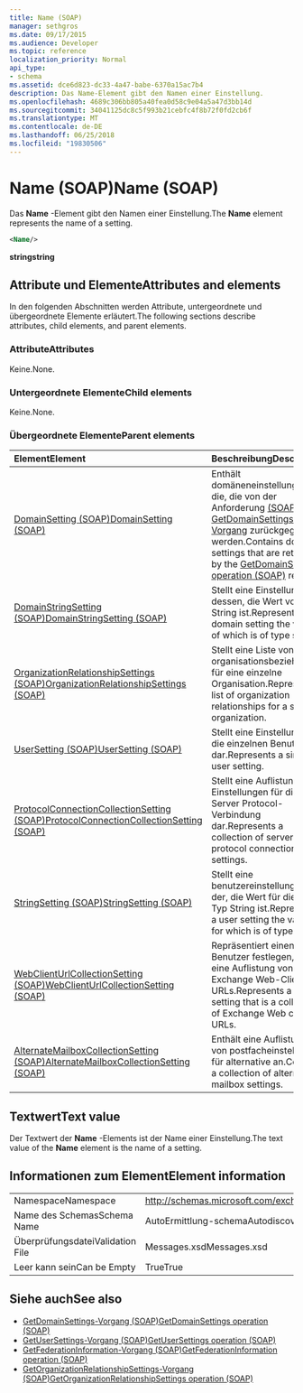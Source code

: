 ```yaml
---
title: Name (SOAP)
manager: sethgros
ms.date: 09/17/2015
ms.audience: Developer
ms.topic: reference
localization_priority: Normal
api_type:
- schema
ms.assetid: dce6d823-dc33-4a47-babe-6370a15ac7b4
description: Das Name-Element gibt den Namen einer Einstellung.
ms.openlocfilehash: 4689c306bb805a40fea0d58c9e04a5a47d3bb14d
ms.sourcegitcommit: 34041125dc8c5f993b21cebfc4f8b72f0fd2cb6f
ms.translationtype: MT
ms.contentlocale: de-DE
ms.lasthandoff: 06/25/2018
ms.locfileid: "19830506"
---
```

# <a name="name-soap"></a><span data-ttu-id="0ed6f-103">Name (SOAP)</span><span class="sxs-lookup"><span data-stu-id="0ed6f-103">Name (SOAP)</span></span>

<span data-ttu-id="0ed6f-104">Das **Name** -Element gibt den Namen einer Einstellung.</span><span class="sxs-lookup"><span data-stu-id="0ed6f-104">The **Name** element represents the name of a setting.</span></span> 
  
```XML
<Name/>
```

<span data-ttu-id="0ed6f-105">**string**</span><span class="sxs-lookup"><span data-stu-id="0ed6f-105">**string**</span></span>

## <a name="attributes-and-elements"></a><span data-ttu-id="0ed6f-106">Attribute und Elemente</span><span class="sxs-lookup"><span data-stu-id="0ed6f-106">Attributes and elements</span></span>

<span data-ttu-id="0ed6f-107">In den folgenden Abschnitten werden Attribute, untergeordnete und übergeordnete Elemente erläutert.</span><span class="sxs-lookup"><span data-stu-id="0ed6f-107">The following sections describe attributes, child elements, and parent elements.</span></span>
  
### <a name="attributes"></a><span data-ttu-id="0ed6f-108">Attribute</span><span class="sxs-lookup"><span data-stu-id="0ed6f-108">Attributes</span></span>

<span data-ttu-id="0ed6f-109">Keine.</span><span class="sxs-lookup"><span data-stu-id="0ed6f-109">None.</span></span>
  
### <a name="child-elements"></a><span data-ttu-id="0ed6f-110">Untergeordnete Elemente</span><span class="sxs-lookup"><span data-stu-id="0ed6f-110">Child elements</span></span>

<span data-ttu-id="0ed6f-111">Keine.</span><span class="sxs-lookup"><span data-stu-id="0ed6f-111">None.</span></span>
  
### <a name="parent-elements"></a><span data-ttu-id="0ed6f-112">Übergeordnete Elemente</span><span class="sxs-lookup"><span data-stu-id="0ed6f-112">Parent elements</span></span>

|<span data-ttu-id="0ed6f-113">**Element**</span><span class="sxs-lookup"><span data-stu-id="0ed6f-113">**Element**</span></span>|<span data-ttu-id="0ed6f-114">**Beschreibung**</span><span class="sxs-lookup"><span data-stu-id="0ed6f-114">**Description**</span></span>|
|:-----|:-----|
|[<span data-ttu-id="0ed6f-115">DomainSetting (SOAP)</span><span class="sxs-lookup"><span data-stu-id="0ed6f-115">DomainSetting (SOAP)</span></span>](domainsetting-soap.md) <br/> |<span data-ttu-id="0ed6f-116">Enthält domäneneinstellungen für die, die von der Anforderung [(SOAP) GetDomainSettings-Vorgang](getdomainsettings-operation-soap.md) zurückgegeben werden.</span><span class="sxs-lookup"><span data-stu-id="0ed6f-116">Contains domain settings that are returned by the [GetDomainSettings operation (SOAP)](getdomainsettings-operation-soap.md) request.</span></span>  <br/> |
|[<span data-ttu-id="0ed6f-117">DomainStringSetting (SOAP)</span><span class="sxs-lookup"><span data-stu-id="0ed6f-117">DomainStringSetting (SOAP)</span></span>](domainstringsetting-soap.md) <br/> |<span data-ttu-id="0ed6f-118">Stellt eine Einstellung für dessen, die Wert vom Typ String ist.</span><span class="sxs-lookup"><span data-stu-id="0ed6f-118">Represents a domain setting the value of which is of type string.</span></span>  <br/> |
|[<span data-ttu-id="0ed6f-119">OrganizationRelationshipSettings (SOAP)</span><span class="sxs-lookup"><span data-stu-id="0ed6f-119">OrganizationRelationshipSettings (SOAP)</span></span>](organizationrelationshipsettings-soap.md) <br/> |<span data-ttu-id="0ed6f-120">Stellt eine Liste von organisationsbeziehungen für eine einzelne Organisation.</span><span class="sxs-lookup"><span data-stu-id="0ed6f-120">Represents a list of organization relationships for a single organization.</span></span>  <br/> |
|[<span data-ttu-id="0ed6f-121">UserSetting (SOAP)</span><span class="sxs-lookup"><span data-stu-id="0ed6f-121">UserSetting (SOAP)</span></span>](usersetting-soap.md) <br/> |<span data-ttu-id="0ed6f-122">Stellt eine Einstellung für die einzelnen Benutzer dar.</span><span class="sxs-lookup"><span data-stu-id="0ed6f-122">Represents a single user setting.</span></span>  <br/> |
|[<span data-ttu-id="0ed6f-123">ProtocolConnectionCollectionSetting (SOAP)</span><span class="sxs-lookup"><span data-stu-id="0ed6f-123">ProtocolConnectionCollectionSetting (SOAP)</span></span>](protocolconnectioncollectionsetting-soap.md) <br/> |<span data-ttu-id="0ed6f-124">Stellt eine Auflistung von Einstellungen für die Server Protocol-Verbindung dar.</span><span class="sxs-lookup"><span data-stu-id="0ed6f-124">Represents a collection of server protocol connection settings.</span></span>  <br/> |
|[<span data-ttu-id="0ed6f-125">StringSetting (SOAP)</span><span class="sxs-lookup"><span data-stu-id="0ed6f-125">StringSetting (SOAP)</span></span>](stringsetting-soap.md) <br/> |<span data-ttu-id="0ed6f-126">Stellt eine benutzereinstellung für der, die Wert für die vom Typ String ist.</span><span class="sxs-lookup"><span data-stu-id="0ed6f-126">Represents a user setting the value for which is of type string.</span></span>  <br/> |
|[<span data-ttu-id="0ed6f-127">WebClientUrlCollectionSetting (SOAP)</span><span class="sxs-lookup"><span data-stu-id="0ed6f-127">WebClientUrlCollectionSetting (SOAP)</span></span>](webclienturlcollectionsetting-soap.md) <br/> |<span data-ttu-id="0ed6f-128">Repräsentiert einen Benutzer festlegen, d. h. eine Auflistung von Exchange Web-Client-URLs.</span><span class="sxs-lookup"><span data-stu-id="0ed6f-128">Represents a user setting that is a collection of Exchange Web client URLs.</span></span>  <br/> |
|[<span data-ttu-id="0ed6f-129">AlternateMailboxCollectionSetting (SOAP)</span><span class="sxs-lookup"><span data-stu-id="0ed6f-129">AlternateMailboxCollectionSetting (SOAP)</span></span>](alternatemailboxcollectionsetting-soap.md) <br/> |<span data-ttu-id="0ed6f-130">Enthält eine Auflistung von postfacheinstellungen für alternative an.</span><span class="sxs-lookup"><span data-stu-id="0ed6f-130">Contains a collection of alternate mailbox settings.</span></span>  <br/> |
   
## <a name="text-value"></a><span data-ttu-id="0ed6f-131">Textwert</span><span class="sxs-lookup"><span data-stu-id="0ed6f-131">Text value</span></span>

<span data-ttu-id="0ed6f-132">Der Textwert der **Name** -Elements ist der Name einer Einstellung.</span><span class="sxs-lookup"><span data-stu-id="0ed6f-132">The text value of the **Name** element is the name of a setting.</span></span> 
  
## <a name="element-information"></a><span data-ttu-id="0ed6f-133">Informationen zum Element</span><span class="sxs-lookup"><span data-stu-id="0ed6f-133">Element information</span></span>

|||
|:-----|:-----|
|<span data-ttu-id="0ed6f-134">Namespace</span><span class="sxs-lookup"><span data-stu-id="0ed6f-134">Namespace</span></span>  <br/> |http://schemas.microsoft.com/exchange/2010/Autodiscover  <br/> |
|<span data-ttu-id="0ed6f-135">Name des Schemas</span><span class="sxs-lookup"><span data-stu-id="0ed6f-135">Schema Name</span></span>  <br/> |<span data-ttu-id="0ed6f-136">AutoErmittlung-schema</span><span class="sxs-lookup"><span data-stu-id="0ed6f-136">Autodiscover schema</span></span>  <br/> |
|<span data-ttu-id="0ed6f-137">Überprüfungsdatei</span><span class="sxs-lookup"><span data-stu-id="0ed6f-137">Validation File</span></span>  <br/> |<span data-ttu-id="0ed6f-138">Messages.xsd</span><span class="sxs-lookup"><span data-stu-id="0ed6f-138">Messages.xsd</span></span>  <br/> |
|<span data-ttu-id="0ed6f-139">Leer kann sein</span><span class="sxs-lookup"><span data-stu-id="0ed6f-139">Can be Empty</span></span>  <br/> |<span data-ttu-id="0ed6f-140">True</span><span class="sxs-lookup"><span data-stu-id="0ed6f-140">True</span></span>  <br/> |
   
## <a name="see-also"></a><span data-ttu-id="0ed6f-141">Siehe auch</span><span class="sxs-lookup"><span data-stu-id="0ed6f-141">See also</span></span>

- [<span data-ttu-id="0ed6f-142">GetDomainSettings-Vorgang (SOAP)</span><span class="sxs-lookup"><span data-stu-id="0ed6f-142">GetDomainSettings operation (SOAP)</span></span>](getdomainsettings-operation-soap.md)
- [<span data-ttu-id="0ed6f-143">GetUserSettings-Vorgang (SOAP)</span><span class="sxs-lookup"><span data-stu-id="0ed6f-143">GetUserSettings operation (SOAP)</span></span>](getusersettings-operation-soap.md)
- [<span data-ttu-id="0ed6f-144">GetFederationInformation-Vorgang (SOAP)</span><span class="sxs-lookup"><span data-stu-id="0ed6f-144">GetFederationInformation operation (SOAP)</span></span>](getfederationinformation-operation-soap.md)
- [<span data-ttu-id="0ed6f-145">GetOrganizationRelationshipSettings-Vorgang (SOAP)</span><span class="sxs-lookup"><span data-stu-id="0ed6f-145">GetOrganizationRelationshipSettings operation (SOAP)</span></span>](getorganizationrelationshipsettings-operation-soap.md)

